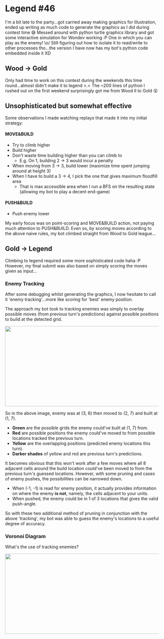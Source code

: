 # Legend #46

I'm a bit late to the party...got carried away making graphics for illustration, ended up writing as much code to generate the graphics as I did during contest time :sweat_smile: Messed around with python turtle graphics library and got some interactive simulation for Wondev working :P One in which you can play as the enemy! \o/ Still figuring out how to isolate it to read/write to other processes tho...the version I have now has my bot's python code embedded inside it XD

## Wood -> Gold
Only had time to work on this contest during the weekends this time round...almost didn't make it to legend >.< 
The ~200 lines of python I rushed out on the first weekend surprisingly got me from Wood II to Gold :astonished:

## Unsophisticated but somewhat effective
Some observations I made watching replays that made it into my initial strategy:

#### MOVE&BUILD
- Try to climb higher
- Build higher
- Don't waste time building higher than you can climb to
  - E.g. On 1, building 2 -> 3 would incur a penalty
- When moving from 3 -> 3, build lower (maximize time spent jumping around at height 3)
- When I have to build a 3 -> 4, I pick the one that gives maximum floodfill area
  - That is max accessible area when I run a BFS on the resulting state (allowing my bot to play a decent end-game)

#### PUSH&BUILD
- Push enemy lower

My early focus was on point-scoring and MOVE&BUILD action, not paying much attention to PUSH&BUILD. Even so, by scoring moves according to the above naive rules, my bot climbed straight from Wood to Gold league...

## Gold -> Legend
Climbing to legend required some more sophisticated code haha :P However, my final submit was also based on simply scoring the moves given as input...

### Enemy Tracking
After some debugging whilst generating the graphics, I now hesitate to call it 'enemy tracking'...more like scoring for 'best' enemy position.

The approach my bot took to tracking enemies was simply to overlay possible moves (from previous turn's predictions) against possible positions to build at the detected grid.

<img src="/uploads/default/original/3X/7/9/79301e7ebd57289cfc75baaf3c8f5d30b23b86d8.PNG" width="519" height="263">

So in the above image, enemy was at (3, 6) then moved to (2, 7) and built at (1, 7).

- **Green** are the possible grids the enemy could've built at (1, 7) from.
- **Red** are possible positions the enemy could've moved to from possible locations tracked the previous turn.
- **Yellow** are the overlapping positions (predicted enemy locations this turn).
- **Darker shades** of yellow and red are previous turn's predictions.

It becomes obvious that this won't work after a few moves where all 8 adjacent cells around the build location could've been moved to from the previous turn's guessed locations. However, with some pruning and cases of enemy pushes, the possibilities can be narrowed down.

- When (-1, -1) is read for enemy position, it actually provides information on where the enemy **is not**, namely, the cells adjacent to your units.
- When pushed, the enemy could be in 1 of 3 locations that gives the valid push-angle.

So with these two additional method of pruning in conjunction with the above 'tracking', my bot was able to guess the enemy's locations to a useful degree of accuracy.

### Voronoi Diagram
What's the use of tracking enemies? 

<img src="/uploads/default/original/3X/e/8/e8d56febb3479bf20cd5ae36de295073d4223e0d.PNG" width="519" height="263">